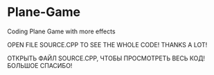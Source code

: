 # Plane-Game
Coding Plane Game with more effects


OPEN FILE SOURCE.CPP TO SEE THE WHOLE CODE! THANKS A LOT!

ОТКРЫТЬ ФАЙЛ SOURCE.CPP, ЧТОБЫ ПРОСМОТРЕТЬ ВЕСЬ КОД! БОЛЬШОЕ СПАСИБО!
